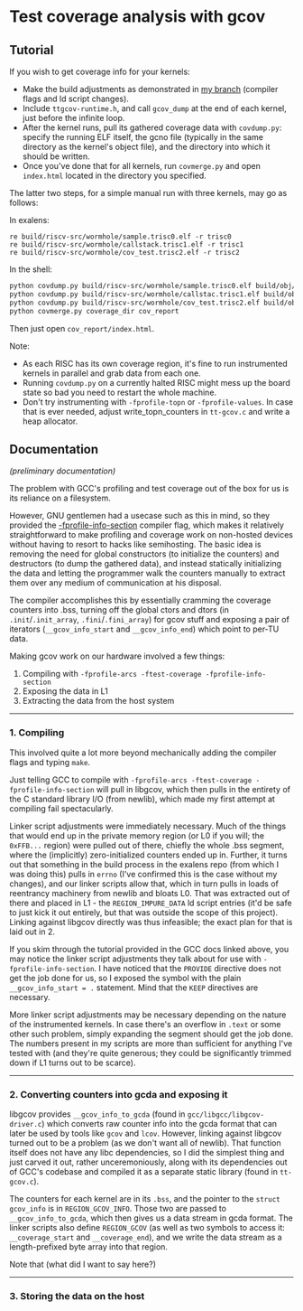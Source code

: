 # Test coverage analysis with gcov

## Tutorial

If you wish to get coverage info for your kernels:
- Make the build adjustments as demonstrated in [my branch](https://github.com/tenstorrent/tt-exalens/compare/iklikovac/coverage) (compiler flags and ld script changes).
- Include `ttgcov-runtime.h`, and call `gcov_dump` at the end of each kernel, just before the infinite loop.
- After the kernel runs, pull its gathered coverage data with `covdump.py`: specify the running ELF itself, the gcno file (typically in the same directory as the kernel's object file), and the directory into which it should be written.
- Once you've done that for all kernels, run `covmerge.py` and open `index.html` located in the directory you specified.
  
The latter two steps, for a simple manual run with three kernels, may go as follows:
  
In exalens:
  
```
re build/riscv-src/wormhole/sample.trisc0.elf -r trisc0
re build/riscv-src/wormhole/callstack.trisc1.elf -r trisc1
re build/riscv-src/wormhole/cov_test.trisc2.elf -r trisc2
```
  
In the shell:
  
```bash
python covdump.py build/riscv-src/wormhole/sample.trisc0.elf build/obj/riscv-src/sample.gcno coverage_dir
python covdump.py build/riscv-src/wormhole/callstac.trisc1.elf build/obj/riscv-src/callstack.gcno coverage_dir
python covdump.py build/riscv-src/wormhole/cov_test.trisc2.elf build/obj/riscv-src/cov_test.gcno coverage_dir
python covmerge.py coverage_dir cov_report
```
  
Then just open `cov_report/index.html`.

Note:
- As each RISC has its own coverage region, it's fine to run instrumented kernels in parallel and grab data from each one.
- Running `covdump.py` on a currently halted RISC might mess up the board state so bad you need to restart the whole machine.
- Don't try instrumenting with `-fprofile-topn` or `-fprofile-values`. In case that is ever needed, adjust write_topn_counters in `tt-gcov.c` and write a heap allocator.

## Documentation

*(preliminary documentation)*

The problem with GCC's profiling and test coverage out of the box for us is its reliance on a filesystem.
  
However, GNU gentlemen had a usecase such as this in mind, so they provided the [-fprofile-info-section](https://gcc.gnu.org/onlinedocs/gcc-15.1.0/gcc/Freestanding-Environments.html) compiler flag, which makes it relatively straightforward to make profiling and coverage work on non-hosted devices without having to resort to hacks like semihosting. The basic idea is removing the need for global constructors (to initialize the counters) and destructors (to dump the gathered data), and instead statically initializing the data and letting the programmer walk the counters manually to extract them over any medium of communication at his disposal.
  
The compiler accomplishes this by essentially cramming the coverage counters into .bss, turning off the global ctors and dtors (in `.init`/`.init_array`, `.fini`/`.fini_array`) for gcov stuff and exposing a pair of iterators (`__gcov_info_start` and `__gcov_info_end`) which point to per-TU data.
  
Making gcov work on our hardware involved a few things:
1. Compiling with `-fprofile-arcs -ftest-coverage -fprofile-info-section`
2. Exposing the data in L1
3. Extracting the data from the host system

---
  
### 1. Compiling

This involved quite a lot more beyond mechanically adding the compiler flags and typing `make`.
  
Just telling GCC to compile with `-fprofile-arcs -ftest-coverage -fprofile-info-section` will pull in libgcov, which then pulls in the entirety of the C standard library I/O (from newlib), which made my first attempt at compiling fail spectacularly.
  
Linker script adjustments were immediately necessary. Much of the things that would end up in the private memory region (or L0 if you will; the `0xFFB...` region) were pulled out of there, chiefly the whole .bss segment, where the (implicitly) zero-initialized counters ended up in. Further, it turns out that something in the build process in the exalens repo (from which I was doing this) pulls in `errno` (I've confirmed this is the case without my changes), and our linker scripts allow that, which in turn pulls in loads of reentrancy machinery from newlib and bloats L0. That was extracted out of there and placed in L1 - the `REGION_IMPURE_DATA` ld script entries (it'd be safe to just kick it out entirely, but that was outside the scope of this project). Linking against libgcov directly was thus infeasible; the exact plan for that is laid out in 2.
  
If you skim through the tutorial provided in the GCC docs linked above, you may notice the linker script adjustments they talk about for use with `-fprofile-info-section`. I have noticed that the `PROVIDE` directive does not get the job done for us, so I exposed the symbol with the plain `__gcov_info_start = .` statement. Mind that the `KEEP` directives are necessary.
  
More linker script adjustments may be necessary depending on the nature of the instrumented kernels. In case there's an overflow in `.text` or some other such problem, simply expanding the segment should get the job done. The numbers present in my scripts are more than sufficient for anything I've tested with (and they're quite generous; they could be significantly trimmed down if L1 turns out to be scarce).

---

### 2. Converting counters into gcda and exposing it

libgcov provides `__gcov_info_to_gcda` (found in `gcc/libgcc/libgcov-driver.c`) which converts raw counter info into the gcda format that can later be used by tools like `gcov` and `lcov`. However, linking against libgcov turned out to be a problem (as we don't want all of newlib). That function itself does not have any libc dependencies, so I did the simplest thing and just carved it out, rather unceremoniously, along with its dependencies out of GCC's codebase and compiled it as a separate static library (found in `tt-gcov.c`).
  
The counters for each kernel are in its `.bss`, and the pointer to the `struct gcov_info` is in `REGION_GCOV_INFO`. Those two are passed to `__gcov_info_to_gcda`, which then gives us a data stream in gcda format. The linker scripts also define `REGION_GCOV` (as well as two symbols to access it: `__coverage_start` and `__coverage_end`), and we write the data stream as a length-prefixed byte array into that region. 
  
Note that (what did I want to say here?)

---

### 3. Storing the data on the host


